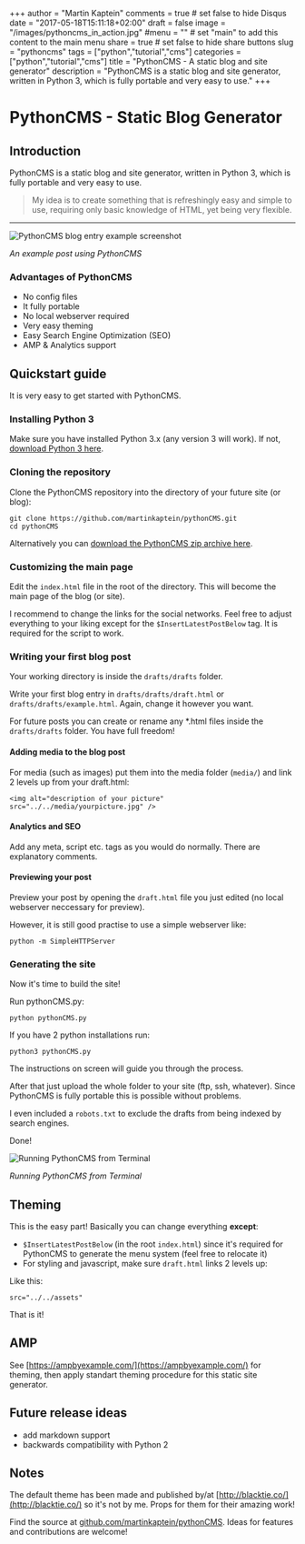 +++
author = "Martin Kaptein"
comments = true	# set false to hide Disqus
date = "2017-05-18T15:11:18+02:00"
draft = false
image = "/images/pythoncms_in_action.jpg"
#menu = ""		# set "main" to add this content to the main menu
share = true	# set false to hide share buttons
slug = "pythoncms"
tags = ["python","tutorial","cms"]
categories = ["python","tutorial","cms"]
title = "PythonCMS - A static blog and site generator"
description = "PythonCMS is a static blog and site generator, written in Python 3, which is fully portable and very easy to use."
+++



# PythonCMS - Static Blog Generator

## Introduction

PythonCMS is a static blog and site generator, written in Python 3, which is fully portable and very easy to use.

> My idea is to create something that is refreshingly easy and simple to use,
> requiring only basic knowledge of HTML, yet being very flexible.

***

![PythonCMS blog entry example screenshot](/images/pythoncms_in_action.jpg)

*An example post using PythonCMS*

### Advantages of PythonCMS

- No config files
- It fully portable
- No local webserver required
- Very easy theming
- Easy Search Engine Optimization (SEO)
- AMP & Analytics support

## Quickstart guide

It is very easy to get started with PythonCMS.

### Installing Python 3

Make sure you have installed Python 3.x (any version 3 will work).
If not, [download Python 3 here](https://www.python.org/downloads/).

### Cloning the repository

Clone the PythonCMS repository into the directory of your future site (or blog):

    git clone https://github.com/martinkaptein/pythonCMS.git
    cd pythonCMS
    
Alternatively you can [download the PythonCMS zip archive here](https://github.com/martinkaptein/pythonCMS/archive/master.zip).
    
### Customizing the main page

Edit the `index.html` file in the root of the directory. This will become the main page of the blog (or site).

I recommend to change the links for the social networks. Feel free to adjust everything to your liking except for the ` $InsertLatestPostBelow ` tag. It is required for the script to work.

### Writing your first blog post

Your working directory is inside the ` drafts/drafts ` folder.

Write your first blog entry in ` drafts/drafts/draft.html ` or ` drafts/drafts/example.html `. Again, change it however you want.

For future posts you can create or rename any *.html files inside the ` drafts/drafts ` folder. You have full freedom!

#### Adding media to the blog post

For media (such as images) put them into the media folder (` media/ `) and link 2 levels up from your draft.html:

    <img alt="description of your picture" src="../../media/yourpicture.jpg" />
    
#### Analytics and SEO

Add any meta, script etc. tags as you would do normally. There are explanatory comments.
    
#### Previewing your post

Preview your post by opening the `draft.html` file you just edited (no local webserver neccessary for preview).

However, it is still good practise to use a simple webserver like:

    python -m SimpleHTTPServer

### Generating the site

Now it's time to build the site!

Run pythonCMS.py:

    python pythonCMS.py
    
If you have 2 python installations run:

    python3 pythonCMS.py
    
The instructions on screen will guide you through the process.

After that just upload the whole folder to your site (ftp, ssh, whatever).
Since PythonCMS is fully portable this is possible without problems.

I even included a `robots.txt` to exclude the drafts from being indexed by search engines.

Done!

![Running PythonCMS from Terminal](/images/pythoncms_terminal.jpg)

*Running PythonCMS from Terminal*

## Theming

This is the easy part!
Basically you can change everything **except**:

- ` $InsertLatestPostBelow `  (in the root `index.html`) since it's required for PythonCMS to generate the menu system (feel free to relocate it)
- For styling and javascript, make sure `draft.html` links 2 levels up:

Like this:

    src="../../assets"
    
That is it!


## AMP

See [https://ampbyexample.com/](https://ampbyexample.com/) for theming, then apply standart theming procedure for this static site generator.

## Future release ideas

- add markdown support
- backwards compatibility with Python 2

## Notes

The default theme has been made and published by/at [http://blacktie.co/](http://blacktie.co/) so it's not by me.
Props for them for their amazing work!

Find the source at [github.com/martinkaptein/pythonCMS](https://github.com/martinkaptein/pythonCMS). Ideas for features and contributions are welcome!